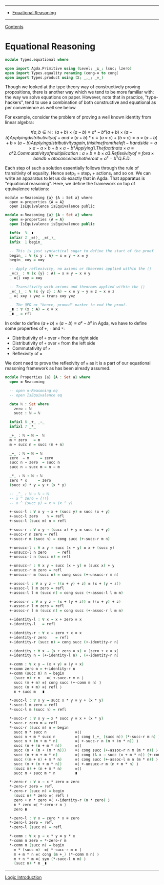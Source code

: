 <!-- START doctoc generated TOC please keep comment here to allow auto update -->
<!-- DON'T EDIT THIS SECTION, INSTEAD RE-RUN doctoc TO UPDATE -->
****

- [Equational Reasoning](#equational-reasoning)

<!-- END doctoc generated TOC please keep comment here to allow auto update -->

****
[Contents](contents.html)

# Equational Reasoning

```agda
module Types.equational where

open import Agda.Primitive using (Level; _⊔_; lsuc; lzero)
open import Types.equality renaming (cong-≡ to cong)
open import Types.product using (Σ; _,_; _×_)
```

Though we looked at the type theory way of constructively proving propositions, there is another way which we tend to be more familiar with: the way we solve equations on paper. However, note that in practice, "type-hackers", tend to use a combination of both constructive and equational as per convenience as well see below.

For example, consider the problem of proving a well known identity from linear algebra:

```math
∀ a, b ∈ ℕ: (a+b) × (a-b) ≡ a² - b²

(a + b) × (a - b)
    Applying distributivity of + and × (a + b) * c ≡ (a × c) + (b × c)
 = a × (a - b) + b × (a - b)
    Applying distributivity again, this time from the left-hand side
 = a × a - a × b + b × a - b²
    Applying
        1. The fact that a × a ≡ a²
        2. Commutativity of multiplication: a × b ≡ b × a
        3. Reflexivity of ≡ for a × b and b × a to cancel each other out
= a² - b²
Q.E.D.
```

Each step of such a solution essentially follows through the rule of transitivity of equality. Hence setp₂ = step₁ + actions₁ and so on. We can write an apparatus to let us do exactly that in Agda. That apparatus is "equational reasoning". Here, we define the framework on top of equivalence relations:

```sdkefagda
module ≡-Reasoning {a} {A : Set a} where
  open ≡-properties {A = A}
  open IsEquivalence isEquivalence public
```

```agda
module ≡-Reasoning {a} {A : Set a} where
  open ≡-properties {A = A}
  open IsEquivalence isEquivalence public

  infix  3 _∎
  infixr 2 _≡⟨⟩_ _≡⟨_⟩_
  infix  1 begin_

  -- This is just syntactical sugar to define the start of the proof
  begin_ : ∀ {x y : A} → x ≡ y → x ≡ y
  begin_ x≡y = x≡y

  -- Apply reflexivity, no axioms or theorems applied within the ⟨⟩
  _≡⟨⟩_ : ∀ (x {y} : A) → x ≡ y → x ≡ y
  _ ≡⟨⟩ x≡y = x≡y

  -- Transitivity with axioms and theorems applied within the ⟨⟩
  _≡⟨_⟩_ : ∀ (x {y z} : A) → x ≡ y → y ≡ z → x ≡ z
  _ ≡⟨ x≡y ⟩ y≡z = trans x≡y y≡z

  -- The QED or "hence, proved" marker to end the proof.
  _∎ : ∀ (x : A) → x ≡ x
  _∎ _ = rfl
```

In order to define $(a+b) × (a-b) ≡ a² - b²$ in Agda, we have to define some properties of `+`, `-` and `*`:

- Distributivity of `+` over `×` from the right side
- Distributivity of `+` over `×` from the left side
- Commutativity of `×`
- Reflexivity of `≡`

We dont need to prove the reflexivity of `≡` as it is a part of our equational reasoning framework as has been already assumed.

```agda
module Properties {a} {A : Set a} where
  open ≡-Reasoning

  -- open ≡-Reasoning eq
  -- open IsEquivalence eq

  data ℕ : Set where
    zero : ℕ
    succ : ℕ → ℕ

  infixl 6 _+_ _−_
  infixl 7 _*_

  _+_ : ℕ → ℕ →  ℕ
  m + zero   = m
  m + succ n = succ (m + n)

  _−_ : ℕ → ℕ → ℕ
  zero  − m     = zero
  succ n − zero  = succ n
  succ n − succ m = n − m

  _*_ : ℕ → ℕ → ℕ
  zero * x     = zero
  (succ x) * y = y + (x * y)

  -- _^_ : ℕ → ℕ → ℕ
  -- x ^ zero = {!!}
  -- x ^ (succ y) = x × (x ^ y)

  +-succ-l : ∀ x y → x + (succ y) ≡ succ (x + y)
  +-succ-l zero    n = refl
  +-succ-l (succ m) n = refl

  +-succ-r : ∀ x y → (succ x) + y ≡ succ (x + y)
  +-succ-r n zero = refl
  +-succ-r m (succ n) = cong succ (+-succ-r m n)

  +-unsucc-l : ∀ x y → succ (x + y) ≡ x + (succ y)
  +-unsucc-l n zero     = refl
  +-unsucc-l n (succ m) = refl

  +-unsucc-r : ∀ x y → succ (x + y) ≡ (succ x) + y
  +-unsucc-r m zero = refl
  +-unsucc-r m (succ n) = cong succ (+-unsucc-r m n)

  +-assoc-l : ∀ x y z → ((x + y) + z) ≡ (x + (y + z))
  +-assoc-l l m zero = refl
  +-assoc-l l m (succ n) = cong succ (+-assoc-l l m n)

  +-assoc-r : ∀ x y z → (x + (y + z)) ≡ ((x + y) + z)
  +-assoc-r l m zero = refl
  +-assoc-r l m (succ n) = cong succ (+-assoc-r l m n)

  +-identity-l : ∀ x → x + zero ≡ x
  +-identity-l _ = refl

  +-identity-r : ∀ x → zero + x ≡ x
  +-identity-r zero    = refl
  +-identity-r (succ n) = cong succ (+-identity-r n)

  +-identity : ∀ x → (x + zero ≡ x) × (zero + x ≡ x)
  +-identity n = (+-identity-l n) , (+-identity-r n)

  +-comm : ∀ x y → (x + y) ≡ (y + x)
  +-comm zero n = +-identity-r n
  +-comm (succ m) n = begin
    (succ m) + n   ≡⟨ +-succ-r m n ⟩
    succ (m + n) ≡⟨ cong succ (+-comm m n) ⟩
    succ (n + m) ≡⟨ refl ⟩
    n + succ m   ∎

  *-succ-l : ∀ x y → succ x * y ≡ y + (x * y)
  *-succ-l m zero = refl
  *-succ-l m (succ n) = refl

  *-succ-r : ∀ x y → x * succ y ≡ x + (x * y)
  *-succ-r zero m = refl
  *-succ-r (succ m) n = begin
    succ m * succ n             ≡⟨⟩
    succ n + m * succ n         ≡⟨ cong (_+_ (succ n)) (*-succ-r m n) ⟩
    succ n + (m + m * n)        ≡⟨ +-succ-r n (m + (m * n)) ⟩
    succ (n + (m + m * n))      ≡⟨⟩
    succ (n + (m + (m * n)))    ≡⟨ cong succ (+-assoc-r n m (m * n)) ⟩
    succ (n + m + m * n)        ≡⟨ cong (λ x → succ (x + m * n)) (+-comm n m) ⟩
    succ ((m + n) + m * n)      ≡⟨ cong succ (+-assoc-l m n (m * n)) ⟩
    succ (m + (n + m * n))      ≡⟨ +-unsucc-r m (n + m * n) ⟩
    (succ m) + (n + m * n)      ≡⟨⟩
    succ m + succ m * n         ∎

  *-zero-r : ∀ x → x * zero ≡ zero
  *-zero-r zero = refl
  *-zero-r (succ n) = begin
    (succ n) * zero ≡⟨ refl ⟩
    zero + n * zero ≡⟨ +-identity-r (n * zero) ⟩
    n * zero ≡⟨ *-zero-r n ⟩
    zero ∎

  *-zero-l : ∀ x → zero * x ≡ zero
  *-zero-l zero = refl
  *-zero-l (succ n) = refl

  *-comm : ∀ x y → x * y ≡ y * x
  *-comm m zero = *-zero-r m
  *-comm m (succ n) = begin
    m * (succ n)  ≡⟨ *-succ-r m n ⟩
    m + m * n ≡⟨ cong (m +_) (*-comm m n) ⟩
    m + n * m ≡⟨ sym (*-succ-l n m) ⟩
    (succ n) * m _∎
```

****
[Logic Introduction](./Logic.introduction.html)
